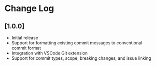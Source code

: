# Change Log

## [1.0.0]

- Initial release
- Support for formatting existing commit messages to conventional commit format
- Integration with VSCode Git extension
- Support for commit types, scope, breaking changes, and issue linking